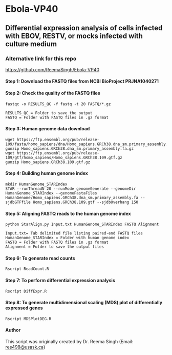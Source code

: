# Ebola-VP40 
## Differential expression analysis of cells infected with EBOV, RESTV, or mocks infected with culture medium
### Alternative link for this repo
https://github.com/ReemaSingh/Ebola-VP40

#### Step 1: Download the FASTQ files from NCBI BioProject PRJNA1040271
#### Step 2: Check the quality of the FASTQ files
    fastqc -o RESULTS_QC -f fastq -t 20 FASTQ/*.gz

    RESULTS_QC = Folder to save the output
    FASTQ = Folder with FASTQ files in .gz format
    
#### Step 3: Human genome data download
    wget https://ftp.ensembl.org/pub/release-109/fasta/homo_sapiens/dna/Homo_sapiens.GRCh38.dna_sm.primary_assembly.fa.gz
    gunzip Homo_sapiens.GRCh38.dna_sm.primary_assembly.fa.gz
    wget https://ftp.ensembl.org/pub/release-109/gtf/homo_sapiens/Homo_sapiens.GRCh38.109.gtf.gz
    gunzip Homo_sapiens.GRCh38.109.gtf.gz
#### Step 4: Building human genome index
    mkdir HumanGenome_STARIndex
    STAR --runThreadN 20 --runMode genomeGenerate --genomeDir HumanGenome_STARIndex --genomeFastaFiles HumanGenome/Homo_sapiens.GRCh38.dna_sm.primary_assembly.fa --sjdbGTFfile Homo_sapiens.GRCh38.109.gtf --sjdbOverhang 150
#### Step 5: Aligning FASTQ reads to the human genome index
    python StarAlign.py Input.txt HumanGenome_STARIndex FASTQ Alignment

    Input.txt= Tab delimited file listing paired-end FASTQ files
    HumanGenome_STARIndex = Folder with human genome index
    FASTQ = Folder with FASTQ files in .gz format
    Alignment = Folder to save the output files
#### Step 6: To generate read counts
    Rscript ReadCount.R
#### Step 7: To perform differential expression analysis
    Rscript DiffExpr.R
#### Step 8: To generate multidimensional scaling (MDS) plot of differentially expressed genes
    Rscript MDSPlotDEG.R

#### Author
This script was originally created by Dr. Reema Singh (Email: res498@usask.ca)
